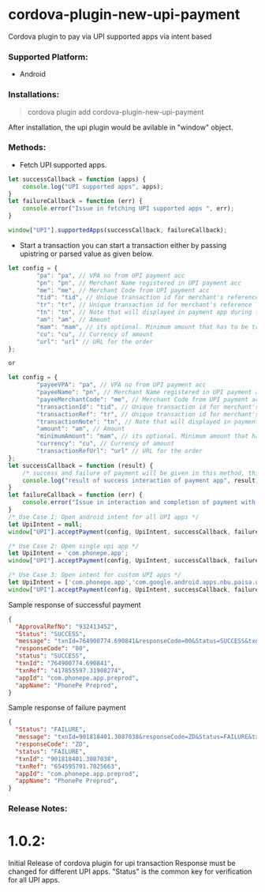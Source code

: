 # cordova-plugin-new-upi-payment
Cordova plugin to pay via UPI supported apps via intent based

### Supported Platform:
* Android

### Installations:
> cordova plugin add cordova-plugin-new-upi-payment

After installation, the upi plugin would be avilable in "window" object.

### Methods:
* Fetch UPI supported apps.
```js
let successCallback = function (apps) {
    console.log("UPI supported apps", apps);
}
let failureCallback = function (err) {
    console.error("Issue in fetching UPI supported apps ", err);
}

window["UPI"].supportedApps(successCallback, failureCallback);
```
* Start a transaction
you can start a transaction either by passing upistring or parsed value as given below.

```js
let config = {
        "pa": "pa", // VPA no from UPI payment acc
        "pn": "pn", // Merchant Name registered in UPI payment acc
        "me": "me", // Merchant Code from UPI payment acc
        "tid": "tid", // Unique transaction id for merchant's reference
        "tr": "tr", // Unique transaction id for merchant's reference
        "tn": "tn", // Note that will displayed in payment app during transaction
        "am": "am", // Amount 
        "mam": "mam", // its optional. Minimum amount that has to be transferred 
        "cu": "cu", // Currency of amount
        "url": "url" // URL for the order
};

or

let config = {
        "payeeVPA": "pa", // VPA no from UPI payment acc
        "payeeName": "pn", // Merchant Name registered in UPI payment acc
        "payeeMerchantCode": "me", // Merchant Code from UPI payment acc
        "transactionId": "tid", // Unique transaction id for merchant's reference
        "transactionRef": "tr", // Unique transaction id for merchant's reference
        "transactionNote": "tn", // Note that will displayed in payment app during transaction
        "amount": "am", // Amount 
        "minimumAmount": "mam", // its optional. Minimum amount that has to be transferred 
        "currency": "cu", // Currency of amount
        "transactionRefUrl": "url" // URL for the order
};
let successCallback = function (result) { 
    /* success and failure of payment will be given in this method, this is because each payment uses different name to represent the status of transaction under "Status" field.*/
    console.log("result of success interaction of payment app", result);
}
let failureCallback = function (err) {
    console.error("Issue in interaction and completion of payment with UPI", err);
}
/* Use Case 1: Open android intent for all UPI apps */
let UpiIntent = null;
window["UPI"].acceptPayment(config, UpiIntent, successCallback, failureCallback);

/* Use Case 2: Open single upi app */
let UpiIntent = 'com.phonepe.app';
window["UPI"].acceptPayment(config, UpiIntent, successCallback, failureCallback);

/* Use Case 3: Open intent for custom UPI apps */
let UpiIntent = ['com.phonepe.app','com.google.android.apps.nbu.paisa.user'];
window["UPI"].acceptPayment(config, UpiIntent, successCallback, failureCallback);
```

Sample response of successful payment
```json
{
  "ApprovalRefNo": "932413452",
  "Status": "SUCCESS",
  "message": "txnId=764900774.690841&responseCode=00&Status=SUCCESS&txnRef=417855597.31908274&ApprovalRefNo=932413452",
  "responseCode": "00",
  "status": "SUCCESS",
  "txnId": "764900774.690841",
  "txnRef": "417855597.31908274",
  "appId": "com.phonepe.app.preprod",
  "appName": "PhonePe Preprod",
}
```

Sample response of failure payment
```json
{
  "Status": "FAILURE",
  "message": "txnId=901818401.3087038&responseCode=ZD&Status=FAILURE&txnRef=654595701.7025663",
  "responseCode": "ZD",
  "status": "FAILURE",
  "txnId": "901818401.3087038",
  "txnRef": "654595701.7025663",
  "appId": "com.phonepe.app.preprod",
  "appName": "PhonePe Preprod",
}
```

### Release Notes:
# 1.0.2:
 Initial Release of cordova plugin for upi transaction
 Response must be changed for different UPI apps. "Status" is the common key for verification for all UPI apps.
